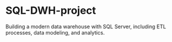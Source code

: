 # SQL-DWH-project
Building a modern data warehouse with SQL Server, including ETL processes, data modeling, and analytics.
